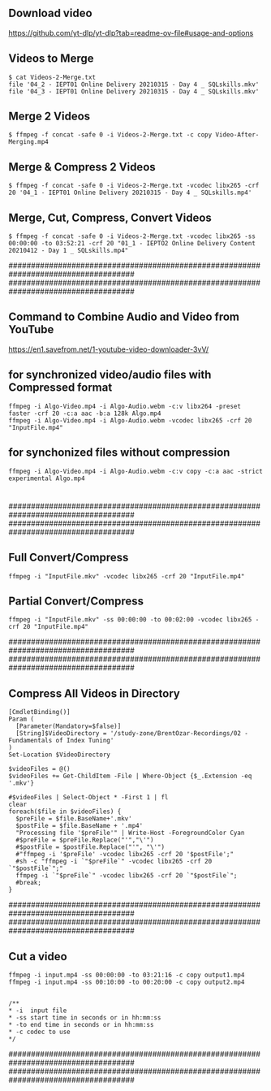 ## Download video
https://github.com/yt-dlp/yt-dlp?tab=readme-ov-file#usage-and-options



## Videos to Merge
```
$ cat Videos-2-Merge.txt
file '04_2 - IEPT01 Online Delivery 20210315 - Day 4 _ SQLskills.mkv'
file '04_3 - IEPT01 Online Delivery 20210315 - Day 4 _ SQLskills.mkv'
```

## Merge 2 Videos
`$ ffmpeg -f concat -safe 0 -i Videos-2-Merge.txt -c copy Video-After-Merging.mp4`

## Merge & Compress 2 Videos
`$ ffmpeg -f concat -safe 0 -i Videos-2-Merge.txt -vcodec libx265 -crf 20 '04_1 - IEPT01 Online Delivery 20210315 - Day 4 _ SQLskills.mp4'`

## Merge, Cut, Compress, Convert Videos
`
$ ffmpeg -f concat -safe 0 -i Videos-2-Merge.txt -vcodec libx265 -ss 00:00:00 -to 03:52:21 -crf 20 "01_1 - IEPTO2 Online Delivery Content 20210412 - Day 1 _ SQLskills.mp4"
`

####################################################################################
####################################################################################
## Command to Combine Audio and Video from YouTube
https://en1.savefrom.net/1-youtube-video-downloader-3vV/

## for synchronized video/audio files with Compressed format
```
ffmpeg -i Algo-Video.mp4 -i Algo-Audio.webm -c:v libx264 -preset faster -crf 20 -c:a aac -b:a 128k Algo.mp4
ffmpeg -i Algo-Video.mp4 -i Algo-Audio.webm -vcodec libx265 -crf 20 "InputFile.mp4"
```

## for synchonized files without compression
`ffmpeg -i Algo-Video.mp4 -i Algo-Audio.webm -c:v copy -c:a aac -strict experimental Algo.mp4`

#


####################################################################################
####################################################################################

## Full Convert/Compress
`ffmpeg -i "InputFile.mkv" -vcodec libx265 -crf 20 "InputFile.mp4"`

## Partial Convert/Compress
`ffmpeg -i "InputFile.mkv" -ss 00:00:00 -to 00:02:00 -vcodec libx265 -crf 20 "InputFile.mp4"`

####################################################################################
####################################################################################

## Compress All Videos in Directory
```
[CmdletBinding()]
Param (
  [Parameter(Mandatory=$false)]
  [String]$VideoDirectory = '/study-zone/BrentOzar-Recordings/02 - Fundamentals of Index Tuning'
)
Set-Location $VideoDirectory

$videoFiles = @()
$videoFiles += Get-ChildItem -File | Where-Object {$_.Extension -eq '.mkv'}

#$videoFiles | Select-Object * -First 1 | fl
clear
foreach($file in $videoFiles) {
  $preFile = $file.BaseName+'.mkv'
  $postFile = $file.BaseName + '.mp4'
  "Processing file '$preFile'" | Write-Host -ForegroundColor Cyan
  #$preFile = $preFile.Replace("'","\'")
  #$postFile = $postFile.Replace("'", "\'")
  #"ffmpeg -i '$preFile' -vcodec libx265 -crf 20 '$postFile';"
  #sh -c "ffmpeg -i `"$preFile`" -vcodec libx265 -crf 20 `"$postFile`";"
  ffmpeg -i `"$preFile`" -vcodec libx265 -crf 20 `"$postFile`";
  #break;
}
```

####################################################################################
####################################################################################

## Cut a video
```
ffmpeg -i input.mp4 -ss 00:00:00 -to 03:21:16 -c copy output1.mp4
ffmpeg -i input.mp4 -ss 00:10:00 -to 00:20:00 -c copy output2.mp4


/**
* -i  input file
* -ss start time in seconds or in hh:mm:ss
* -to end time in seconds or in hh:mm:ss
* -c codec to use
*/
```

####################################################################################
####################################################################################


